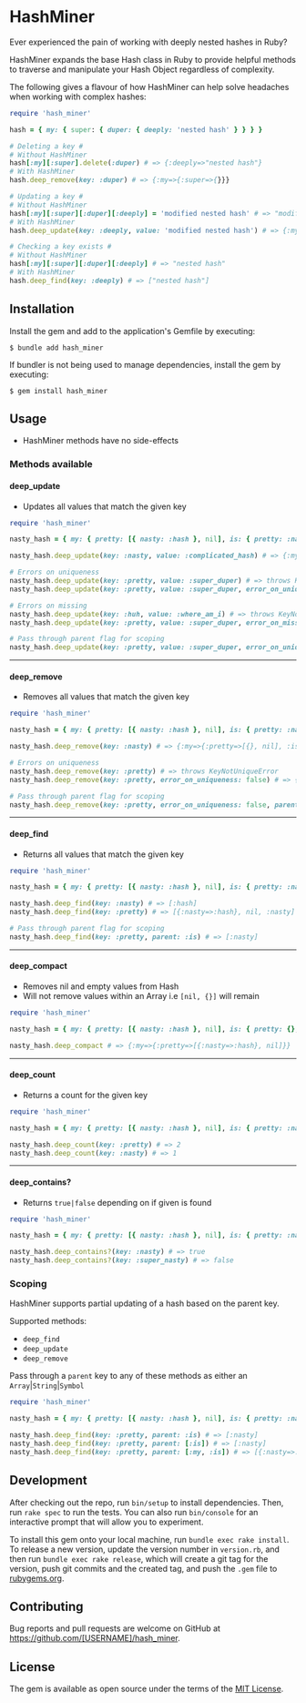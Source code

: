 # HashMiner

Ever experienced the pain of working with deeply nested hashes in Ruby? 

HashMiner expands the base Hash class in Ruby to provide helpful methods to traverse and manipulate your Hash Object regardless of complexity.

The following gives a flavour of how HashMiner can help solve headaches when working with complex hashes:

```ruby
require 'hash_miner'

hash = { my: { super: { duper: { deeply: 'nested hash' } } } }

# Deleting a key #
# Without HashMiner
hash[:my][:super].delete(:duper) # => {:deeply=>"nested hash"}
# With HashMiner
hash.deep_remove(key: :duper) # => {:my=>{:super=>{}}}

# Updating a key #
# Without HashMiner
hash[:my][:super][:duper][:deeply] = 'modified nested hash' # => "modified nested hash"
# With HashMiner
hash.deep_update(key: :deeply, value: 'modified nested hash') # => {:my=>{:super=>{:duper=>{:deeply=>"modified nested hash"}}}}

# Checking a key exists #
# Without HashMiner
hash[:my][:super][:duper][:deeply] # => "nested hash"
# With HashMiner
hash.deep_find(key: :deeply) # => ["nested hash"]
```

## Installation

Install the gem and add to the application's Gemfile by executing:

    $ bundle add hash_miner

If bundler is not being used to manage dependencies, install the gem by executing:

    $ gem install hash_miner

## Usage

- HashMiner methods have no side-effects

### Methods available
#### deep_update

- Updates all values that match the given key

```ruby
require 'hash_miner'

nasty_hash = { my: { pretty: [{ nasty: :hash }, nil], is: { pretty: :nasty } } }

nasty_hash.deep_update(key: :nasty, value: :complicated_hash) # => {:my=>{:pretty=>[{:nasty=>:complicated_hash}, nil], :is=>{:pretty=>:nasty}}}

# Errors on uniqueness
nasty_hash.deep_update(key: :pretty, value: :super_duper) # => throws KeyNotUniqueError
nasty_hash.deep_update(key: :pretty, value: :super_duper, error_on_uniqueness: false) # => {:my=>{:pretty=>:super_duper, :is=>{:pretty=>:super_duper}}}

# Errors on missing
nasty_hash.deep_update(key: :huh, value: :where_am_i) # => throws KeyNotFoundError
nasty_hash.deep_update(key: :pretty, value: :super_duper, error_on_missing: false) # => {:my=>{:pretty=>[{:nasty=>:hash}, nil], :is=>{:pretty=>:nasty}}, :huh=>:where_am_i}

# Pass through parent flag for scoping
nasty_hash.deep_update(key: :pretty, value: :super_duper, error_on_uniqueness: false, parent: :is) # => {:my=>{:pretty=>[{:nasty=>:hash}, nil], :is=>{:pretty=>:super_duper}}}

```
---
#### deep_remove

- Removes all values that match the given key

```ruby
require 'hash_miner'

nasty_hash = { my: { pretty: [{ nasty: :hash }, nil], is: { pretty: :nasty } } }

nasty_hash.deep_remove(key: :nasty) # => {:my=>{:pretty=>[{}, nil], :is=>{:pretty=>:nasty}}}

# Errors on uniqueness
nasty_hash.deep_remove(key: :pretty) # => throws KeyNotUniqueError
nasty_hash.deep_remove(key: :pretty, error_on_uniqueness: false) # => {:my=>{:is=>{}}}

# Pass through parent flag for scoping
nasty_hash.deep_remove(key: :pretty, error_on_uniqueness: false, parent: :is) # => { my: { pretty: [{ nasty: :hash }, nil], is: { } } }
```
---
#### deep_find

- Returns all values that match the given key

```ruby
require 'hash_miner'

nasty_hash = { my: { pretty: [{ nasty: :hash }, nil], is: { pretty: :nasty } } }

nasty_hash.deep_find(key: :nasty) # => [:hash]
nasty_hash.deep_find(key: :pretty) # => [{:nasty=>:hash}, nil, :nasty]

# Pass through parent flag for scoping
nasty_hash.deep_find(key: :pretty, parent: :is) # => [:nasty]
```
---
#### deep_compact

- Removes nil and empty values from Hash
- Will not remove values within an Array i.e `[nil, {}]` will remain
```ruby
require 'hash_miner'

nasty_hash = { my: { pretty: [{ nasty: :hash }, nil], is: { pretty: {}, nasty: nil } } }

nasty_hash.deep_compact # => {:my=>{:pretty=>[{:nasty=>:hash}, nil]}}
```
---
#### deep_count

- Returns a count for the given key
```ruby
require 'hash_miner'

nasty_hash = { my: { pretty: [{ nasty: :hash }, nil], is: { pretty: :nasty } } }

nasty_hash.deep_count(key: :pretty) # => 2 
nasty_hash.deep_count(key: :nasty) # => 1 
```
---
#### deep_contains?

- Returns `true|false` depending on if given is found
```ruby
require 'hash_miner'

nasty_hash = { my: { pretty: [{ nasty: :hash }, nil], is: { pretty: :nasty } } }

nasty_hash.deep_contains?(key: :nasty) # => true
nasty_hash.deep_contains?(key: :super_nasty) # => false
```

### Scoping
HashMiner supports partial updating of a hash based on the parent key.

Supported methods: 
- `deep_find`
- `deep_update`
- `deep_remove`

Pass through a `parent` key to any of these methods as either an `Array`|`String`|`Symbol` 

```ruby
require 'hash_miner'

nasty_hash = { my: { pretty: [{ nasty: :hash }, nil], is: { pretty: :nasty } } }

nasty_hash.deep_find(key: :pretty, parent: :is) # => [:nasty]
nasty_hash.deep_find(key: :pretty, parent: [:is]) # => [:nasty]
nasty_hash.deep_find(key: :pretty, parent: [:my, :is]) # => [{:nasty=>:hash}, nil, :nasty]
```

## Development

After checking out the repo, run `bin/setup` to install dependencies. Then, run `rake spec` to run the tests. You can also run `bin/console` for an interactive prompt that will allow you to experiment.

To install this gem onto your local machine, run `bundle exec rake install`. To release a new version, update the version number in `version.rb`, and then run `bundle exec rake release`, which will create a git tag for the version, push git commits and the created tag, and push the `.gem` file to [rubygems.org](https://rubygems.org).

## Contributing

Bug reports and pull requests are welcome on GitHub at https://github.com/[USERNAME]/hash_miner.

## License

The gem is available as open source under the terms of the [MIT License](https://opensource.org/licenses/MIT).
